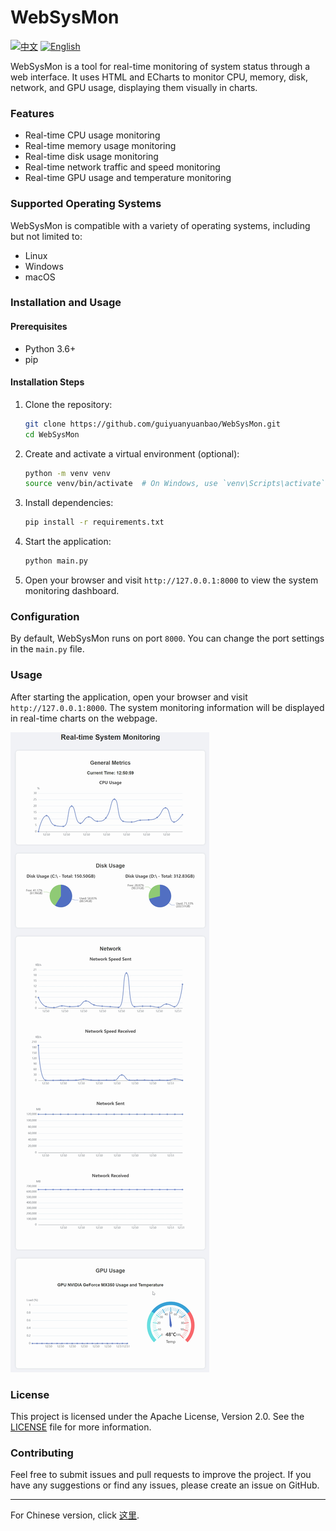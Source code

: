 # WebSysMon

[![中文](https://img.shields.io/badge/lang-中文-blue)](README_CN.md)
[![English](https://img.shields.io/badge/lang-English-red)](README.md)

WebSysMon is a tool for real-time monitoring of system status through a web interface. It uses HTML and ECharts to monitor CPU, memory, disk, network, and GPU usage, displaying them visually in charts.

### Features
- Real-time CPU usage monitoring
- Real-time memory usage monitoring
- Real-time disk usage monitoring
- Real-time network traffic and speed monitoring
- Real-time GPU usage and temperature monitoring

### Supported Operating Systems
WebSysMon is compatible with a variety of operating systems, including but not limited to:
- Linux
- Windows
- macOS

### Installation and Usage

#### Prerequisites
- Python 3.6+
- pip

#### Installation Steps

1. Clone the repository:
    ```sh
    git clone https://github.com/guiyuanyuanbao/WebSysMon.git
    cd WebSysMon
    ```

2. Create and activate a virtual environment (optional):
    ```sh
    python -m venv venv
    source venv/bin/activate  # On Windows, use `venv\Scripts\activate`
    ```

3. Install dependencies:
    ```sh
    pip install -r requirements.txt
    ```

4. Start the application:
    ```sh
    python main.py
    ```

5. Open your browser and visit `http://127.0.0.1:8000` to view the system monitoring dashboard.

### Configuration
By default, WebSysMon runs on port `8000`. You can change the port settings in the `main.py` file.

### Usage
After starting the application, open your browser and visit `http://127.0.0.1:8000`. The system monitoring information will be displayed in real-time charts on the webpage.

![Main Page](doc/img/home.png)

### License
This project is licensed under the Apache License, Version 2.0. See the [LICENSE](LICENSE) file for more information.

### Contributing
Feel free to submit issues and pull requests to improve the project. If you have any suggestions or find any issues, please create an issue on GitHub.

---

For Chinese version, click [这里](README_CN.md).
